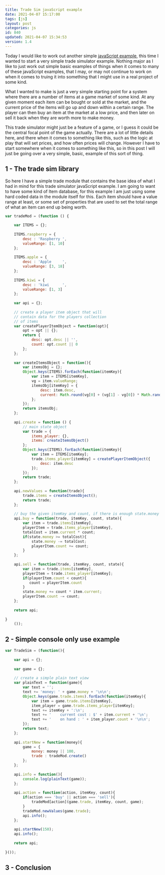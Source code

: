 ```yaml
---
title: Trade Sim javaScript example
date: 2021-04-07 15:17:00
tags: [js]
layout: post
categories: js
id: 840
updated: 2021-04-07 15:34:53
version: 1.4
---
```


Today I would like to work out another simple [javaScript example](/2021/04/02/js-javascript-example/), this time I wanted to start a very simple trade simulator example. Nothing major as I like to just work out simple basic examples of things when it comes to many of these javaScript examples, that I may, or may not continue to work on when it comes to truing it into something that I might use in a real project of some kind.

What I wanted to make is just a very simple starting point for a system where there are a number of items at a game market of some kind. At any given moment each item can be bought or sold at the market, and the current price of the items will go up and down within a certain range. The player can then buy an item at the market at a low price, and then later on sell it back when they are worth more to make money.

This trade simulator might just be a feature of a game, or I guess it could be the central focal point of the game actually. There are a lot of little details here, and there when it comes to something like this, such as the logic at play that will set prices, and how often prices will change. However I have to start somewhere when it comes to something like this, so in this post I will just be going over a very simple, basic, example of this sort of thing.

<!-- more -->

## 1 - The trade sim library

So here I have a simple trade module that contains the base idea of what I had in mind for this trade simulator javaScript example. I am going to want to have some kind of Item database, for this example I am just using some hard coded data in the module itself for this. Each item should have a value range at least, or some set of properties that are used to set the total range of what an item can end up being worth.

```js
var tradeMod = (function () {
 
    var ITEMS = {};
 
    ITEMS.raspberry = {
        desc : 'Raspberry ',
        valueRange: [1, 10]
    };
 
    ITEMS.apple = {
        desc : 'Apple     ',
        valueRange: [3, 18]
    };
 
    ITEMS.kiwi = {
        desc : 'kiwi      ',
        valueRange: [1, 3]
    };
 
    var api = {};
 
    // create a player item object that will
    // contain data for the players collection
    // of items
    var createPlayerItemObject = function(opt){
        opt = opt || {};
        return {
            desc: opt.desc || '',
            count: opt.count || 0
        };
    };
 
    var createItemsObject = function(){
        var itemsObj = {};
        Object.keys(ITEMS).forEach(function(itemKey){
            var item = ITEMS[itemKey],
            vg = item.valueRange;
            itemsObj[itemKey] = {
                desc: item.desc,
                current: Math.round(vg[0] + (vg[1] - vg[0]) * Math.random())
            };
        });
        return itemsObj;
    };
 
    api.create = function () {
        // main state object
        var trade = {
            items_player: {},
            items: createItemsObject()
        };
        Object.keys(ITEMS).forEach(function(itemKey){
            var item = ITEMS[itemKey];
            trade.items_player[itemKey] = createPlayerItemObject({
                desc: item.desc
            });
        });
        return trade;
    };
 
    api.newValues = function(trade){
        trade.items = createItemsObject();
        return trade;
    };
 
    // buy the given itemKey and count, if there is enough state.money
    api.buy = function(trade, itemKey, count, state){
        var item = trade.items[itemKey],
        playerItem = trade.items_player[itemKey],
        totalCost = item.current * count;
        if(state.money >= totalCost){
            state.money -= totalCost;
            playerItem.count += count;
        }
    };
 
    api.sell = function(trade, itemKey, count, state){
        var item = trade.items[itemKey],
        playerItem = trade.items_player[itemKey];
        if(playerItem.count < count){
           count = playerItem.count
        }
        state.money += count * item.current;
        playerItem.count -= count;
    };
 
    return api;
 
}
    ());
```

## 2 - Simple console only use example

```js
var TradeSim = (function(){
 
    var api = {};
 
    var game = {};
 
    // create a simple plain text view
    var plainText = function(game){
        var text = '';
        text += 'money: ' + game.money + '\n\n';
        Object.keys(game.trade.items).forEach(function(itemKey){
            var item = game.trade.items[itemKey],
            item_player = game.trade.items_player[itemKey];
            text += itemKey + ':\n';
            text += '    current cost : $' + item.current + '\n';
            text += '    on hand : ' + item_player.count + '\n\n';
        });
        return text;
    };
 
    api.startNew = function(money){
        game = {
            money: money || 100,
            trade : tradeMod.create()
        };
    };
 
    api.info = function(){
        console.log(plainText(game));
    };
 
    api.action = function(action, itemKey, count){
        if(action === 'buy' || action === 'sell'){
            tradeMod[action](game.trade, itemKey, count, game);
        }
        tradeMod.newValues(game.trade);
        api.info();
    };
 
    api.startNew(150);
    api.info();
 
    return api;
 
}());
```

## 3 - Conclusion

